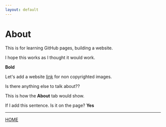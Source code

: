 ```yaml
---
layout: default
---
```

# About
This is for learning GitHub pages, building a website. 

I hope this works as I thought it would work.

**Bold**

Let's add a website [link](https://pixabay.com/) for non copyrighted images.

Is there anything else to talk about?? 

This is how the **About** tab would show.

If I add this sentence. Is it on the page? **Yes**

---

[HOME](../)
